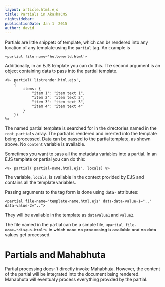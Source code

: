 ```yaml
---
layout: article.html.ejs
title: Partials in AkashaCMS
rightsidebar:
publicationDate: Jan 1, 2015
author: david
---
```

Partials are little snippets of template, which can be rendered into any location of any template using the `partial` tag.  An example is

    <partial file-name='helloworld.html'>

Additionally, in an EJS template you can do this.  The second argument is an object containing data to pass into the partial template.    

    <%- partial('listrender.html.ejs',
        {
            items: {
                "item 1": "item text 1",
                "item 2": "item text 2",
                "item 3": "item text 3",
                "item 4": "item text 4"
            }
        })
    %>
    
The named partial template is searched for in the directories named in the `root_partials` array.  The partial is rendered and inserted into the template being processed.  Data can be passed to the partial template, as shown above.  No `content` variable is available.

Sometimes you want to pass all the metadata variables into a partial.  In an EJS template or partial you can do this:

    <%- partial('partial-name.html.ejs', locals) %>

The variable, `locals`, is available in the context provided by EJS and contains all the template variables.

Passing arguments to the tag form is done using `data-` attributes:

    <partial file-name="template-name.html.ejs" data-data-value-1=".." data-value-2="..">

They will be available in the template as `dataValue1` and `value2`.

The file named in the partial can be a simple file, `<partial file-name="disqus.html">` in which case no processing is available and no data values get processed.  

# Partials and Mahabhuta

Partial processing doesn't directly invoke Mahabhuta.  However, the content of the partial will be integrated into the document being rendered.  Mahabhuta will eventually process everything provided by the partial.